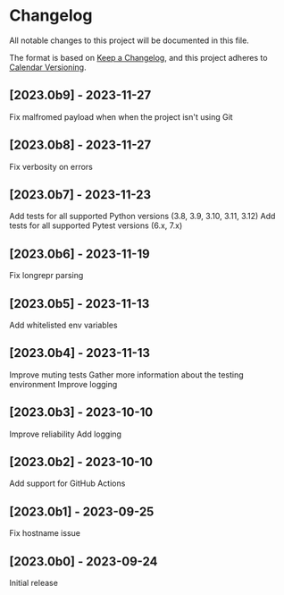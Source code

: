 # Changelog

All notable changes to this project will be documented in this file.

The format is based on [Keep a Changelog](https://keepachangelog.com/en/1.1.0/),
and this project adheres to [Calendar Versioning](https://calver.org).

## [2023.0b9] - 2023-11-27

Fix malfromed payload when when the project isn't using Git

## [2023.0b8] - 2023-11-27

Fix verbosity on errors

## [2023.0b7] - 2023-11-23

Add tests for all supported Python versions (3.8, 3.9, 3.10, 3.11, 3.12)
Add tests for all supported Pytest versions (6.x, 7.x)


## [2023.0b6] - 2023-11-19

Fix longrepr parsing

## [2023.0b5] - 2023-11-13

Add whitelisted env variables

## [2023.0b4] - 2023-11-13

Improve muting tests
Gather more information about the testing environment
Improve logging

## [2023.0b3] - 2023-10-10

Improve reliability
Add logging

## [2023.0b2] - 2023-10-10

Add support for GitHub Actions

## [2023.0b1] - 2023-09-25

Fix hostname issue

## [2023.0b0] - 2023-09-24

Initial release
